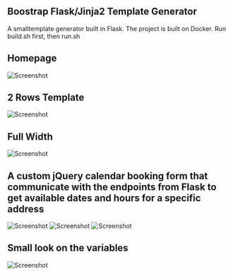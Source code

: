 ## Boostrap Flask/Jinja2 Template Generator
A smalltemplate generator built in Flask.
The project is built on Docker.
Run build.sh first, then run.sh


## Homepage
![Screenshot](https://i.ibb.co/z6fBbdN/Screenshot-from-2021-03-02-08-14-56.png)

## 2 Rows Template
![Screenshot](https://i.ibb.co/xJ6fh9W/Screenshot-from-2021-03-02-08-15-45.png)

## Full Width
![Screenshot](https://i.ibb.co/fnL8t8F/Screenshot-from-2021-03-02-08-17-34.png)

## A custom jQuery calendar booking form that communicate with the endpoints from Flask to get available dates and hours for a specific address
![Screenshot](https://i.ibb.co/Br8kZp0/Screenshot-from-2021-03-02-08-18-53.png)
![Screenshot](https://i.ibb.co/QF7z3ZR/Screenshot-from-2021-03-02-08-19-08.png)
![Screenshot](https://i.ibb.co/CnyyfZn/Screenshot-from-2021-03-02-08-19-28.png)

## Small look on the variables
![Screenshot](https://i.ibb.co/kc8G2C4/Screenshot-from-2021-03-02-08-20-26.png)



